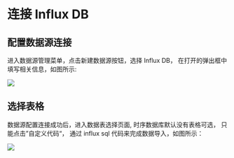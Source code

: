 # 连接 Influx DB

## 配置数据源连接

进入数据源管理菜单，点击新建数据源按钮，选择 Influx DB， 在打开的弹出框中填写相关信息，如图所示:

![](/assets/2021-08-23-16-48-55-image.png)

## 选择表格

数据源配置连接成功后，进入数据表选择页面, 时序数据库默认没有表格可选， 只能点击”自定义代码“， 通过 influx sql 代码来完成数据导入，如图所示：

![](/assets/2021-08-23-16-56-55-image.png)
